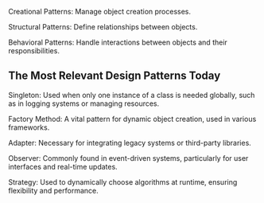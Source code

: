 <!-- https://refactoring.guru/design-patterns -->
<!-- https://simplifycpp.org/?id=a0171 -->
<!-- some discussions -->
<!-- https://www.reddit.com/r/cpp/comments/musrex/design_patterns_with_modern_c/ -->
<!-- Two books (both use C++17): -->
<!---->
<!-- Dmitri Nesteruk “**Design Patterns in Modern C++: Reusable Approaches for Object-Oriented Software Design**” -->
<!---->
<!-- Fedor Pikus “**Hands-On Design Patterns with С++: Solve common С++ problems with modern design patterns and build robust application**” -->
<!---->
<!-- Another one great book is Marc Gregoire’s “**Professional C++**” (5th edition), which covers C++20, STL, and also some of classic GoF design patterns (see Chapter 33 “Applying design patterns”, page 1105) -->
<!-- https://gameprogrammingpatterns.com/contents.html -->

Creational Patterns: Manage object creation processes.

Structural Patterns: Define relationships between objects.

Behavioral Patterns: Handle interactions between objects and their responsibilities.

## The Most Relevant Design Patterns Today

Singleton: Used when only one instance of a class is needed globally, such as in logging systems or managing resources.

Factory Method: A vital pattern for dynamic object creation, used in various frameworks.

Adapter: Necessary for integrating legacy systems or third-party libraries.

Observer: Commonly found in event-driven systems, particularly for user interfaces and real-time updates.

Strategy: Used to dynamically choose algorithms at runtime, ensuring flexibility and performance.

